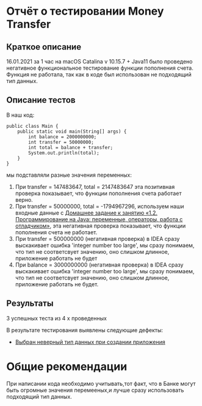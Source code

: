 # Отчёт о тестировании  Money Transfer
## Краткое описание

16.01.2021 за 1 час на macOS Catalina v 10.15.7 + Java11 было проведено негативное функциональное тестирование функции пополнения счета.
Функция не работала, так как в коде был использован не подходящий тип данных.

## Описание тестов
В наш код:
```
public class Main {
    public static void main(String[] args) {
        int balance = 2000000000;
        int transfer = 50000000;
        int total = balance + transfer;
        System.out.println(total);
    }
}
```
мы подставляли разные значения переменных:

 1. При transfer = 147483647, total = 2147483647
 эта позитивная проверка показывает, что функции пополнения счета работает верно.
 2. При transfer = 50000000, total = -1794967296, используем наши входные данные с [Домашнее задание к занятию «1.2. Программирование на Java: переменные, операторы, работа с отладчиком»](https://github.com/netology-code/javaqa-homeworks/tree/master/programming), эта негативная проверка показывает, что функции пополнения счета не работает.
 3. При transfer = 500000000 (негативная проверка) в IDEA  сразу выскакивает ошибка 'integer number too large',
 мы сразу понимаем, что тип не соответсвует значению, оно слишком длинное, приложение работать не будет
 4. При balance = 3000000000 (негативная проверка) в IDEA  сразу выскакивает ошибка 'integer number too large',
 мы сразу понимаем, что тип не соответсвует значению, оно слишком длинное, приложение работать не будет.

## Результаты
3 успешных теста из 4 х проведенных

В результате тестирования выявлены следующие дефекты:

 * [Выбран неверный тип данных при создании приложения](https://github.com/tosolya/java2.1/issues/1)

# Общие рекомендации
При написании кода необходимо учитывать,тот факт, что в Банке могут быть огромные значения перемееных,и лучше сразу использовать подходящий тип данных.

 
